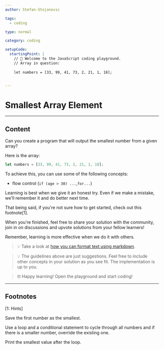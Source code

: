 ```yaml
---
author: Stefan-Stojanovic

tags:
  - coding

type: normal

category: coding

setupCode:
  startingPoint: |
    // 👋 Welcome to the JavaScript coding playground.
    // Array in question:
    
    let numbers = [33, 99, 41, 73, 2, 21, 1, 18];


---
```


# Smallest Array Element

---

## Content

Can you create a program that will output the smallest number from a given array?

Here is the array:
```javascript
let numbers = [33, 99, 41, 73, 2, 21, 1, 18];
```

To achieve this, you can use some of the following concepts:
- flow control (`if (age > 30) ...`,`for...`)

Learning is best when we give it an honest try. Even if we make a mistake, we'll remember it and do better next time.

That being said, if you're not sure how to get started, check out this footnote[1]. 

When you're finished, feel free to share your solution with the community, join in on discussions and upvote solutions from your fellow learners!

Remember, learning is more effective when we do it with others.

> 💡 Take a look at [how you can format text using markdown](https://www.enki.com/glossary/general/markdown-formatting).

> 💡 The guidelines above are just suggestions. Feel free to include other concepts in your solution as you see fit. The implementation is up to you.

> 🤓 Happy learning! Open the playground and start coding!


---

## Footnotes

[1: Hints]

Save the first number as the smallest.

Use a loop and a conditional statement to cycle through all numbers and if there is a smaller number, override the existing one.

Print the smallest value after the loop.